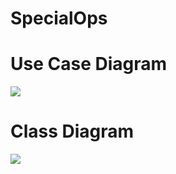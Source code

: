 # SpecialOps



# Use Case Diagram

<img src="https://yuml.me/dj/a5042105.svg">

# Class Diagram

<img src="https://yuml.me/dj/03feb0b8.svg">


